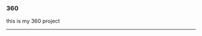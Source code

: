 ### 360

<script src="//360.vizor.io/scripts/embed.js" data-vizorurl="//360.vizor.io/embed/v/p97aa" ></script>

this is my 360 project

***
